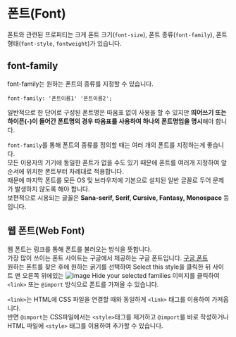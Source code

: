 # 폰트(Font)

폰트와 관련된 프로퍼티는 크게 폰트 크기(`font-size`), 폰트 종류(`font-family`), 폰트 형태(`font-style`, `fontweight`)가 있습니다.

## font-family

font-family는 원하는 폰트의 종류를 지정할 수 있습니다.

```
font-family: '폰트이름1' '폰트이름2';
```

일반적으로 한 단어로 구성된 폰트명은 따옴표 없이 사용을 할 수 있지만 **띄어쓰기 또는 하이픈(-)이 들어간 폰트명의 경우 따옴표를 사용하여 하나의 폰트명임을 명시**해야 합니다.

`font-family`를 통해 폰트의 종류를 정의할 때는 여러 개의 폰트를 지정하는게 좋습니다.<br>
모든 이용자의 기기에 동일한 폰트가 없을 수도 있기 때문에 폰트를 여러개 지정하여 앞 순서에 위치한 폰트부터 차례대로 적용합니다.<br>
때문에 마지막 폰트를 모든 OS 및 브라우저에 기본으로 설치된 일반 글꼴로 두어 문제가 발생하지 않도록 해야 합니다.<br>
보편적으로 시용되는 글꼴은 **Sana-serif, Serif, Cursive, Fantasy, Monospace** 등입니다.

## 웹 폰트(Web Font)

웹 폰트는 링크를 통해 폰트를 불러오는 방식을 뜻합니다.<br>
가장 많이 쓰이는 폰트 사이트는 구글에서 제공하는 구글 폰트입니다. [구글 폰트](https://fonts.google.com/)<br>
원하는 폰트를 찾은 후에 원하는 굵기를 선택하여 Select this style을 클릭한 뒤 사이트 맨 오른쪽 위에있는 ![image](https://user-images.githubusercontent.com/57892556/147409692-76e69541-25a9-4295-ad16-0acc80b5635f.png) Hide your selected families 이미지를 클릭하여 `<link>` 또는 `@import` 방식으로 폰트를 가져올 수 있습니다.

`<link>`는 HTML에 CSS 파일을 연결할 때와 동일하게 `<link>` 태그를 이용하여 가져옵니다.<br>
반면 `@import`는 CSS파일에서는 `<style>`태그를 제거하고 `@import`를 바로 작성하거나 HTML 파일에 `<style>` 태그를 이용하여 추가할 수 있습니다.
